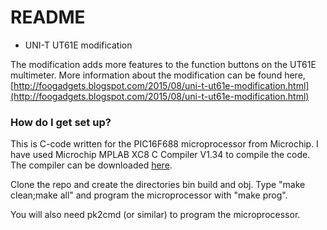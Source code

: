 # README #

* UNI-T UT61E modification

The modification adds more features to the function buttons on the UT61E multimeter.
More information about the modification can be found here,
[http://foogadgets.blogspot.com/2015/08/uni-t-ut61e-modification.html](http://foogadgets.blogspot.com/2015/08/uni-t-ut61e-modification.html)

### How do I get set up? ###

This is C-code written for the PIC16F688 microprocessor from Microchip.
I have used Microchip MPLAB XC8 C Compiler V1.34 to compile the code.
The compiler can be downloaded [here](http://www.microchip.com/pagehandler/en_us/devtools/mplabxc/).

Clone the repo and create the directories bin build and obj.
Type "make clean;make all" and program the microprocessor with "make prog".

You will also need pk2cmd (or similar) to program the microprocessor.